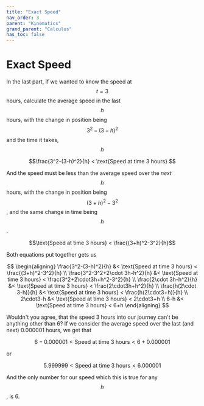 ```yaml
---
title: "Exact Speed"
nav_order: 3
parent: "Kinematics"
grand_parent: "Calculus"
has_toc: false
---
```


# Exact Speed

In the last part, if we wanted to know the speed at $$t=3$$ hours, calculate the average speed in the last $$h$$ hours, with
the change in position being $$3^2-(3-h)^2$$ and the time it takes, $$h$$

$$\frac{3^2-(3-h)^2}{h} < \text{Speed at time 3 hours} $$

And the speed must be less than the average speed over the *next* $$h$$ hours, with the change in position being $$(3+h)^2-3^2$$, and the same change in time being $$h$$.

$$\text{Speed at time 3 hours} < \frac{(3+h)^2-3^2}{h}$$

Both equations put together gets us

$$
\begin{aligning}
\frac{3^2-(3-h)^2}{h}           &< \text{Speed at time 3 hours} < \frac{(3+h)^2-3^2}{h} \\
\frac{3^2-3^2+2\cdot 3h-h^2}{h} &< \text{Speed at time 3 hours} < \frac{3^2+2\cdot3h+h^2-3^2}{h} \\
\frac{2\cdot 3h-h^2}{h}         &< \text{Speed at time 3 hours} < \frac{2\cdot3h+h^2}{h} \\
\frac{h(2\cdot 3-h)}{h}         &< \text{Speed at time 3 hours} < \frac{h(2\cdot3+h)}{h} \\
2\cdot3-h                       &< \text{Speed at time 3 hours} < 2\cdot3+h \\
6-h                             &< \text{Speed at time 3 hours} < 6+h
\end{aligning}
$$

Wouldn't you agree, that the speed 3 hours into our journey can't be anything other than 6?
If we consider the average speed over the last (and next) 0.000001 hours, we get that

$$6-0.000001 < \text{Speed at time 3 hours} < 6+0.000001$$

or

$$5.999999 < \text{Speed at time 3 hours} < 6.000001$$

And the only number for our speed which this is true for any $$h$$, is 6.
